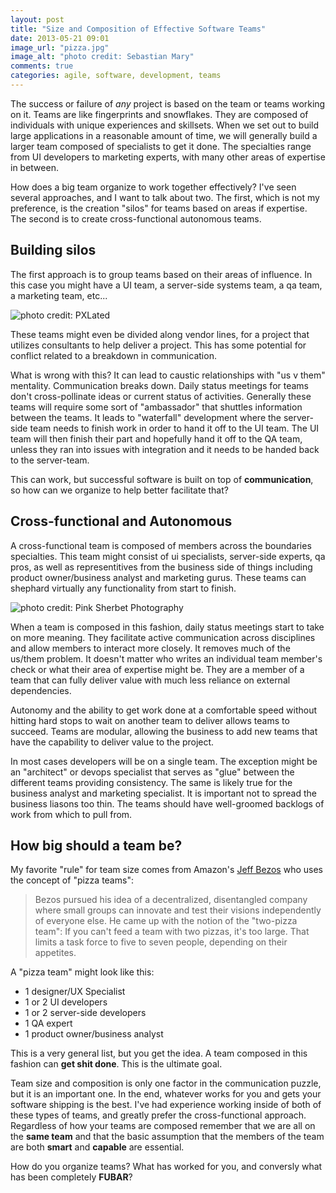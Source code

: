 ```yaml
---
layout: post
title: "Size and Composition of Effective Software Teams"
date: 2013-05-21 09:01
image_url: "pizza.jpg"
image_alt: "photo credit: Sebastian Mary"
comments: true
categories: agile, software, development, teams 
---
```


The success or failure of *any* project is based on the team or teams working on
it. Teams are like fingerprints and snowflakes. They are composed of individuals
with unique experiences and skillsets. When we set out to build large
applications in a reasonable amount of time, we will generally build a larger
team composed of specialists to get it done. The specialties range from UI
developers to marketing experts, with many other areas of expertise in between.

How does a big team organize to work together effectively? I've seen several
approaches, and I want to talk about two. The first, which is not my preference,
is the creation "silos" for teams based on areas if expertise. The second is to
create cross-functional autonomous teams.

## Building silos

The first approach is to group teams based on their areas of influence. In this
case you might have a UI team, a server-side systems team, a qa team, a
marketing team, etc... 

![photo credit: PXLated](/images/silos.jpg)

These teams might even be divided along vendor lines, for a project that
utilizes consultants to help deliver a project. This has some potential for
conflict related to a breakdown in communication.

What is wrong with this? It can lead to caustic relationships with "us v them"
mentality. Communication breaks down. Daily status meetings for teams don't
cross-pollinate ideas or current status of activities. Generally these teams
will require some sort of "ambassador" that shuttles information between the
teams. It leads to "waterfall" development where the server-side team needs to
finish work in order to hand it off to the UI team. The UI team will then finish
their part and hopefully hand it off to the QA team, unless they ran into issues
with integration and it needs to be handed back to the server-team.

This can work, but successful software is built on top of **communication**, so
how can we organize to help better facilitate that?

## Cross-functional and Autonomous

A cross-functional team is composed of members across the boundaries
specialties. This team might consist of ui specialists, server-side experts, qa
pros, as well as representitives from the business side of things including
product owner/business analyst and marketing gurus. These teams can shephard
virtually any functionality from start to finish.

![photo credit: Pink Sherbet Photography](/images/rainbow.jpg)

When a team is composed in this fashion, daily status meetings start to take on
more meaning. They facilitate active communication across disciplines and allow
members to interact more closely. It removes much of the us/them problem. It
doesn't matter who writes an individual team member's check or what their area
of expertise might be. They are a member of a team that can fully deliver value
with much less reliance on external dependencies.

Autonomy and the ability to get work done at a comfortable speed without
hitting hard stops to wait on another team to deliver allows teams to succeed.
Teams are modular, allowing the business to add new teams that have the
capability to deliver value to the project.

In most cases developers will be on a single team. The exception might be an
"architect" or devops specialist that serves as "glue" between the different
teams providing consistency. The same is likely true for the business analyst
and marketing specialist. It is important not to spread the business liasons too
thin. The teams should have well-groomed backlogs of work from which to pull
from.

## How big should a team be?

My favorite "rule" for team size comes from Amazon's [Jeff
Bezos](http://www.fastcompany.com/50106/inside-mind-jeff-bezos) who uses the
concept of "pizza teams":

>Bezos pursued his idea of a decentralized, disentangled company where small
>groups can innovate and test their visions independently of everyone else. He
>came up with the notion of the "two-pizza team": If you can't feed a team with
>two pizzas, it's too large. That limits a task force to five to seven people,
>depending on their appetites.

A "pizza team" might look like this:

* 1 designer/UX Specialist
* 1 or 2 UI developers
* 1 or 2 server-side developers
* 1 QA expert
* 1 product owner/business analyst

This is a very general list, but you get the idea. A team composed in this
fashion can **get shit done**. This is the ultimate goal. 

Team size and composition is only one factor in the communication puzzle, but it
is an important one. In the end, whatever works for you and gets your software shipping is the best.
I've had experience working inside of both of these types of teams, and greatly
prefer the cross-functional approach. Regardless of how your teams are composed
remember that we are all on the **same team** and that the basic assumption that
the members of the team are both **smart** and **capable** are essential.

How do you organize teams? What has worked
for you, and conversly what has been completely **FUBAR**?

